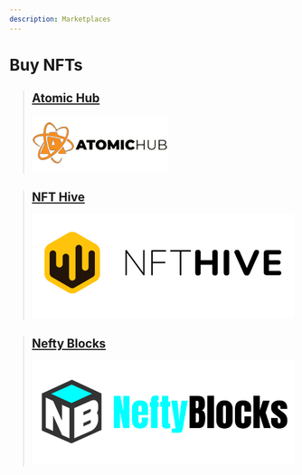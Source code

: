 ```yaml
---
description: Marketplaces
---
```


# Buy NFTs

> ## [Atomic Hub](https://wax.atomichub.io/explorer/collection/wax-mainnet/boxycoinnfts)
>
> <img src="../.gitbook/assets/atomichub-logo.png" alt="" data-size="original">

> ## [NFT Hive](https://nfthive.io/collection/boxycoinnfts)
>
> <img src="../.gitbook/assets/nfthive-644e1cb0420fbb72f8144cce9c30879138e4d5837505c66288255d718383d910.png" alt="" data-size="original">

> ## [Nefty Blocks](https://neftyblocks.com/collection/boxycoinnfts)
>
> <img src="../.gitbook/assets/nefty-logo-003-001.png" alt="" data-size="original">

